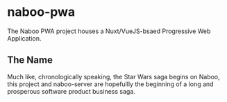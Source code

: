 # naboo-pwa

The Naboo PWA project houses a Nuxt/VueJS-bsaed Progressive Web Application.

## The Name

Much like, chronologically speaking, the Star Wars saga begins on Naboo, this project and naboo-server are hopefullly the beginning of a long and prosperous software product business saga.
